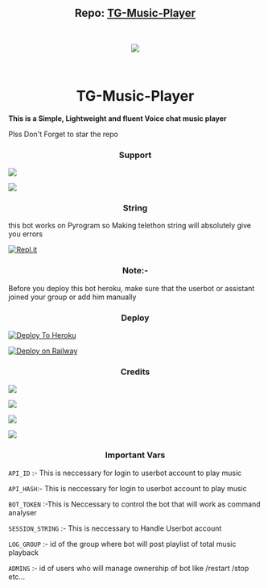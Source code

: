 <h2 align="center"><b>Repo: <a href="https://github.com/Paramatin-OP/TG-Music-Player">TG-Music-Player</a></b></h2>
<br>
<p align="center"><a href="https://t.me/MusicSupports"><img src="https://telegra.ph/file/1a6a2202e5bf677096a5f.jpg"></a></p> 
<br>
<h1 align=center >TG-Music-Player</h1>
<b>This is a Simple, Lightweight and fluent Voice chat music player</b>

Plss Don't Forget to star the repo

<h3 align=center>Support</h3>
  
<a href="https://t.me/muzikupdet"><img src="https://img.shields.io/badge/Join-Support%20Channel-red.svg?style=for-the-badge&logo=Telegram"></a>

<a href="https://t.me/musicsupports"><img src="https://img.shields.io/badge/Join-Support%20Group-blue.svg?style=for-the-badge&logo=Telegram"></a>


<h3 align=center >String</h3>

this bot works on Pyrogram so Making telethon string will absolutely give you errors
  
[![Repl.it](https://repl.it/badge/github/Paramatin-op/tg-music-ylaye&theme=midnight-purple)](https://replit.com/@ErichDaniken/Generate-Telegram-String-Session)

<h3 align=center >Note:-</h3>
  
Before you deploy this bot heroku, make sure that the userbot or assistant joined your group or add him manually

<h3 align=center >Deploy</h3>

[![Deploy To Heroku](https://www.herokucdn.com/deploy/button.svg)](https://heroku.com/deploy?template=https://github.com/Paramatin-op/tg-music-player)

[![Deploy on Railway](https://railway.app/button.svg)](https://railway.app/new/template?template=https%3A%2F%2Fgithub.com%2Frailwayapp%2Fexamples%2Ftree%2Fmaster%2Fexamples%2Fflask&envs=API_ID%2CAPI_HASH%2CBOT_TOKEN%2CSESSION_STRING%2CCHAT%2CLOG_GROUP%2CADMINS%2CARQ_API%2CSTREAM_URL%2CMAXIMUM_DURATION%2CREPLY_MESSAGE%2CADMIN_ONLY&optionalEnvs=ARQ_API%2CSTREAM_URL%2CMAXIMUM_DURATION%2CREPLY_MESSAGE%2CADMIN_ONLY&API_IDDesc=Get+from+my.telegram.org+or+%40UsetTGzKBot&API_HASHDesc=Get+from+my.telegram.org+or+%40UseTGzKBot&BOT_TOKENDesc=Get+From+%40Botfather&SESSION_STRINGDesc=Give+Your+String+Session&CHATDesc=+ID+of+ChannelGroup+where+the+bot+plays+Music.&LOG_GROUPDesc=Group+to+send+Playlist%2C+if+CHAT+is+a+Group&ADMINSDesc=ID+of+users+who+can+use+admin+commands.&ARQ_APIDesc=Get+it+for+free+from+%40ARQRobot%2C+This+is+required+for+%2Fdplay+to+work.&STREAM_URLDesc=Stream+URL+of+radio+station+or+a+youtube+live+video+to+stream+when+the+bot+starts+or+with+%2Fradio+command.+Some+Streaming+Links&MAXIMUM_DURATIONDesc=Maximum+duration+of+song+to+play.%28Optional%29&REPLY_MESSAGEDesc=A+reply+to+those+who+message+the+USER+account+in+PM.+Leave+it+blank+if+you+do+not+need+this+feature.&ADMIN_ONLYDesc=Pass+Y+If+you+want+to+make+%2Fplay+and+%2Fdplay+commands+only+for+admins+of+CHAT.+By+default+N+%2Fplay+and+%2Fdplay+is+available+for+all.)

<h3 align=center >Credits</h3>

  
<a href="https://github.com/subinps"><img src="https://img.shields.io/badge/SUBIN-red.svg"></a>
  
<a href="https://github.com/callsmusic"><img src="https://img.shields.io/badge/TGVC-red.svg"></a>

<a href="https://github.com/pyrogram/pyrogram"><img src="https://img.shields.io/badge/PYROGRAM-red.svg"></a>

<a href="https://github.com/MarshalX/tgcall"><img src="https://img.shields.io/badge/TGCALLS-red.svg"></a>
  

<h3 align=center >Important Vars</h3>

  
```API_ID``` :- This is neccessary for login to userbot account to play music
  
```API_HASH```:- This is neccessary for login to userbot account to play music
  
```BOT_TOKEN``` :-This is Neccessary to control the bot that will work as command analyser
  
```SESSION_STRING``` :- This is neccessary to Handle Userbot account
  
```LOG_GROUP``` :- id of the group where bot will post playlist of total music playback
  
```ADMINS``` :- id of users who will manage ownership of bot like /restart /stop etc...
  

